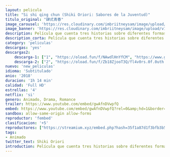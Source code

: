 ```yaml
---
layout: pelicula
title: "Si shi qing chun (Shiki Oriori: Sabores de la Juventud)"
titulo_original: "肆式青春"
image_carousel: 'https://res.cloudinary.com/imbriitneysam/image/upload/v1545268591/shiki-poster-min.jpg'
image_banner: 'https://res.cloudinary.com/imbriitneysam/image/upload/v1545268592/shiki-banner-min.jpg'
description: Película que cuenta tres historias sobre diferentes formas de amor, que se encuentran en tres ciudades chinas. Se trata de los placeres simples de la vida y la simple sabiduría de que el corazón palpitante del amor no puede ser superado por el flujo del tiempo. Recuerdos en un bol de fideos calientes. Una belleza, el paso del tiempo y un rayo de luz en el camino. Un primer amor agridulce. Tres relatos en tres ciudades chinas. También conocida como Sabores de la Juventud.
description_corta: Película que cuenta tres historias sobre diferentes formas de amor, que se encuentran en tres ciudades chinas. Se trata de los placeres simples de la vida y la simple sabiduría de que el corazón palpitante del amor no puede ser...
category: 'peliculas'
descargas: 'yes'
descargas2:
    descarga-1: ["1", "https://oload.fun/f/NAwdlHnYfCM", "https://www.google.com/s2/favicons?domain=openload.co","OpenLoad","https://res.cloudinary.com/imbriitneysam/image/upload/v1541473684/mexico.png", "Latino", "Full HD"]
    descarga-2: ["2", "https://oload.fun/f/Zb18ZjooT3Q/fl4v0rs.0f.0uth.2018.hdrip.720p.castellano.mp4", "https://www.google.com/s2/favicons?domain=openload.co","OpenLoad","https://res.cloudinary.com/imbriitneysam/image/upload/v1541473684/mexico.png", "Latino", "Full HD"]
nuevo: 'new_peliculas'
idioma: 'Subtitulado'
anio: '2018'
duracion: '1h 14 min'
calidad: 'Full HD'
estrellas: '4'
netflix: 'si'
genero: Animado, Drama, Romance
trailer: https://www.youtube.com/embed/gwAfnDVwpfQ
embed: https://www.youtube.com/embed/gwAfnDVwpfQ?rel=0&amp;hd=1&border=0&wmode=opaque&enablejsapi=1&modestbranding=1&controls=1&showinfo=1
sandbox: allow-same-origin allow-forms
reproductor: 'fembed'
clasificacion: '+5'
reproductores: ["https://streamium.xyz/embed.php?hash=35f1a87d1f3bfb3b5ff7c21e55fc6da5"]
tags:
- Animado
twitter_text: Shiki Oriori
introduction: Película que cuenta tres historias sobre diferentes formas de amor, que se encuentran en tres ciudades chinas. Se trata de los placeres simples de la vida y la simple sabiduría de que el corazón palpitante del amor no puede ser..
---
```












